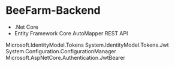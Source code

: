 # BeeFarm-Backend

- .Net Core
- Entity Framework Core 
AutoMapper
REST API


Microsoft.IdentityModel.Tokens
System.IdentityModel.Tokens.Jwt
System.Configuration.ConfigurationManager
Microsoft.AspNetCore.Authentication.JwtBearer

